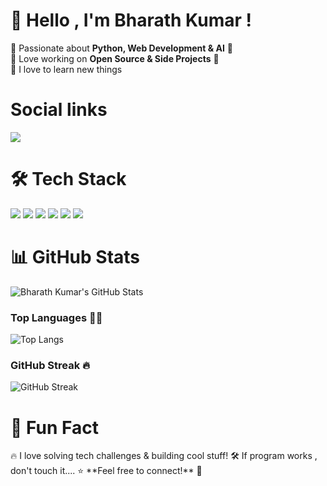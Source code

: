 <h1>👋 Hello , I'm Bharath Kumar ! </h1> 

🔹 Passionate about **Python, Web Development & AI** 🤖  
🔹 Love working on **Open Source & Side Projects** 🚀  
🔹 I love to learn new things

<h1> Social links </h1>
<p align="left">
  <a href="https://www.linkedin.com/in/bharath-kumar-b-a6331b2a2?utm_source=share&utm_campaign=share_via&utm_content=profile&utm_medium=android_app">
    <img src="https://img.shields.io/badge/LinkedIn-0A66C2?style=for-the-badge&logo=linkedin&logoColor=white"/>
  </a>
 
</p>

<h1> 🛠️ Tech Stack  </h1> 
<p align="left">
  <img src="https://img.shields.io/badge/Python-3776AB?style=for-the-badge&logo=python&logoColor=white"/>
  <img src="https://img.shields.io/badge/Django-092E20?style=for-the-badge&logo=django&logoColor=white"/>
  <img src="https://img.shields.io/badge/Java-007396?style=for-the-badge&logo=java&logoColor=white"/>
  <img src="https://img.shields.io/badge/HTML5-E34F26?style=for-the-badge&logo=html5&logoColor=white"/>
  <img src="https://img.shields.io/badge/CSS3-1572B6?style=for-the-badge&logo=css3&logoColor=white"/>
  <img src="https://img.shields.io/badge/MySQL-4479A1?style=for-the-badge&logo=mysql&logoColor=white"/>
</p>

<h1>  📊 GitHub Stats  </h1>

![Bharath Kumar's GitHub Stats](https://github-profile-summary-cards.vercel.app/api/cards/profile-details?username=BharathkumarB04&theme=radical) 

### Top Languages 👨‍💻
![Top Langs](https://github-readme-stats.vercel.app/api/top-langs/?username=BharathkumarB04&layout=compact&theme=radical)

### GitHub Streak 🔥
![GitHub Streak](https://github-readme-streak-stats.herokuapp.com/?user=BharathkumarB04&theme=radical)


<h1> 🎯 Fun Fact  </h1>
🔥 I love solving tech challenges & building cool stuff! 
🛠️ If program works , don't touch it....
⭐️ **Feel free to connect!** 🚀  

